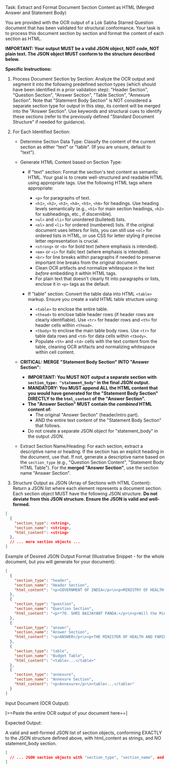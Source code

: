 Task: Extract and Format Document Section Content as HTML (Merged Answer and Statement Body)

You are provided with the OCR output of a Lok Sabha Starred Question document that has been validated for structural conformance. Your task is to process this document section by section and format the content of each section as HTML.

**IMPORTANT: Your output MUST be a valid JSON object, NOT code, NOT plain text. The JSON object MUST conform to the structure described below.**

**Specific Instructions:**

1.  Process Document Section by Section: Analyze the OCR output and segment it into the following predefined section types (which should have been identified in a prior validation step): "Header Section", "Question Section", "Answer Section", "Table Section", "Annexure Section". Note that "Statement Body Section" is NOT considered a separate section type for output in this step, its content will be merged into the "Answer Section". Use keywords and structural cues to identify these sections (refer to the previously defined "Standard Document Structure" if needed for guidance).

2.  For Each Identified Section:

    - Determine Section Data Type: Classify the content of the current section as either "text" or "table". (If you are unsure, default to "text").

    - Generate HTML Content based on Section Type:

      - If "text" section: Format the section's text content as semantic HTML. Your goal is to create well-structured and readable HTML using appropriate tags. Use the following HTML tags where appropriate:

        - `<p>` for paragraphs of text.
        - `<h1>`, `<h2>`, `<h3>`, `<h4>`, `<h5>`, `<h6>` for headings. Use heading levels semantically (e.g., `<h1>` for main section headings, `<h2>` for subheadings, etc., if discernible).
        - `<ul>` and `<li>` for unordered (bulleted) lists.
        - `<ol>` and `<li>` for ordered (numbered) lists. If the original document uses letters for lists, you can still use `<ol>` for ordered lists in HTML, or use CSS for letter styling if precise letter representation is crucial.
        - `<strong>` or `<b>` for bold text (where emphasis is intended).
        - `<em>` or `<i>` for italic text (where emphasis is intended).
        - `<br>` for line breaks within paragraphs if needed to preserve important line breaks from the original document.
        - Clean OCR artifacts and normalize whitespace in the text _before_ embedding it within HTML tags.
        - For plain text that doesn't clearly fit into paragraphs or lists, enclose it in `<p>` tags as the default.

      - If "table" section: Convert the table data into HTML `<table>` markup. Ensure you create a valid HTML table structure using:
        - `<table>` to enclose the entire table.
        - `<thead>` to enclose table header rows (if header rows are clearly identifiable). Use `<tr>` for header rows and `<th>` for header cells within `<thead>`.
        - `<tbody>` to enclose the main table body rows. Use `<tr>` for table data rows and `<td>` for data cells within `<tbody>`.
        - Populate `<th>` and `<td>` cells with the text content from the table, cleaning OCR artifacts and normalizing whitespace within cell content.

    - **CRITICAL: MERGE "Statement Body Section" INTO "Answer Section":**

      - **IMPORTANT: You MUST NOT output a separate section with `section_type: "statement_body"` in the final JSON output.**
      - **MANDATORY: You MUST append ALL the HTML content that you would have generated for the "Statement Body Section" DIRECTLY to the `html_content` of the "Answer Section".**
      - **The "Answer Section" MUST contain the _combined_ HTML content of:**
        - The original "Answer Section" (header/intro part).
        - AND the entire text content of the "Statement Body Section" that follows.
      - Do not create a separate JSON object for "statement_body" in the output JSON.

    - Extract Section Name/Heading: For each section, extract a descriptive name or heading. If the section has an explicit heading in the document, use that. If not, generate a descriptive name based on the `section_type` (e.g., "Question Section Content", "Statement Body HTML Table"). For the **merged "Answer Section"**, use the section name "Answer Section".

3.  Structure Output as JSON (Array of Sections with HTML Content): Return a JSON list where each element represents a document section. Each section object MUST have the following JSON structure. **Do not deviate from this JSON structure. Ensure the JSON is valid and well-formed.**

```json
[
  {
    "section_type": <string>,
    "section_name": <string>,
    "html_content": <string>
  },
  // ... more section objects ...
]
```

Example of Desired JSON Output Format (Illustrative Snippet - for the whole document, but you will generate for your document):

```json
[
  {
    "section_type": "header",
    "section_name": "Header Section",
    "html_content": "<p>GOVERNMENT OF INDIA</p>\n<p>MINISTRY OF HEALTH AND FAMILY WELFARE</p>\n..."
  },
  {
    "section_type": "question",
    "section_name": "Question Section",
    "html_content": "<p>*70. SHRI BAIJAYANT PANDA:</p>\n<p>Will the Minister of HEALTH AND FAMILY WELFARE be pleased to state:</p>\n<ol>\n  <li>(a) ...</li>\n  ...</ol>"
  },
  {
    "section_type": "answer",
    "section_name": "Answer Section",
    "html_content": "<p>ANSWER</p>\n<p>THE MINISTER OF HEALTH AND FAMILY WELFARE</p>\n<p>...</p>\n<p>STATEMENT REFERRED TO IN REPLY TO LOK SABHA</p>\n<p>...</p>\n<ul><li>...</li></ul>\n<table>...</table>"
  },
  {
    "section_type": "table",
    "section_name": "Budget Table",
    "html_content": "<table>...</table>"
  },
  {
    "section_type": "annexure",
    "section_name": "Annexure Section",
    "html_content": "<p>Annexure</p>\n<table>...</table>"
  }
]
```

Input Document (OCR Output):

[==Paste the entire OCR output of your document here==]

Expected Output:

A valid and well-formed JSON list of section objects, conforming EXACTLY to the JSON structure defined above, with html_content as strings, and NO statement_body section.

```json
[
  // ... JSON section objects with "section_type", "section_name", and "html_content" ... (NO "statement_body", VALID JSON)
]
```
